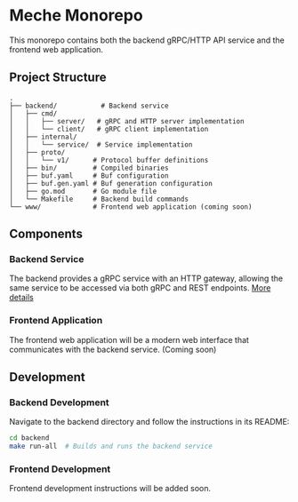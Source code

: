 # Meche Monorepo

This monorepo contains both the backend gRPC/HTTP API service and the frontend web application.

## Project Structure

```
.
├── backend/           # Backend service
│   ├── cmd/
│   │   ├── server/   # gRPC and HTTP server implementation
│   │   └── client/   # gRPC client implementation
│   ├── internal/
│   │   └── service/  # Service implementation
│   ├── proto/
│   │   └── v1/      # Protocol buffer definitions
│   ├── bin/         # Compiled binaries
│   ├── buf.yaml     # Buf configuration
│   ├── buf.gen.yaml # Buf generation configuration
│   ├── go.mod       # Go module file
│   └── Makefile     # Backend build commands
└── www/             # Frontend web application (coming soon)
```

## Components

### Backend Service

The backend provides a gRPC service with an HTTP gateway, allowing the same service to be accessed via both gRPC and REST endpoints. [More details](backend/README.md)

### Frontend Application

The frontend web application will be a modern web interface that communicates with the backend service. (Coming soon)

## Development

### Backend Development

Navigate to the backend directory and follow the instructions in its README:
```bash
cd backend
make run-all  # Builds and runs the backend service
```

### Frontend Development

Frontend development instructions will be added soon. 